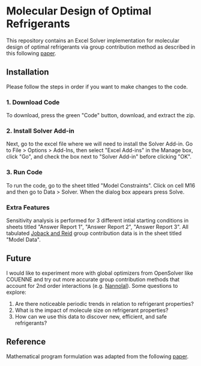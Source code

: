# Molecular Design of Optimal Refrigerants
This repository contains an Excel Solver implementation for molecular design of optimal refrigerants via group contribution method as described in this following [paper](https://drive.google.com/file/d/1Q4UKufVrsbK1k-a7gVdfT93tKaRZMwGs/view?usp=drive_link).

## Installation
Please follow the steps in order if you want to make changes to the code.
### 1. Download Code
To download, press the green "Code" button, download, and extract the zip.
### 2. Install Solver Add-in
Next, go to the excel file where we will need to install the Solver Add-in. Go to File > Options > Add-Ins, then select "Excel Add-ins" in the Manage box, click "Go", and check the box next to "Solver Add-in" before clicking "OK".
### 3. Run Code
To run the code, go to the sheet titled "Model Constraints". Click on cell M16 and then go to Data > Solver. When the dialog box appears press Solve.

### Extra Features
Sensitivity analysis is performed for 3 different intial starting conditions in sheets titled "Answer Report 1", "Answer Report 2", "Answer Report 3".
All tabulated [Joback and Reid](https://doi.org/10.1080/00986448708960487) group contribution data is in the sheet titled "Model Data".

## Future
I would like to experiment more with global optimizers from OpenSolver like COUENNE and try out more accurate group contribution methods that account for 2nd order interactions (e.g. [Nannolal](http://chemthermo.ddbst.com/Parameters/2004-04_Nannoolal_Masters_Thesis.pdf)). Some questions to explore:
1. Are there noticeable periodic trends in relation to refrigerant properties?
2. What is the impact of molecule size on refrigerant properties?
3. How can we use this data to discover new, efficient, and safe refrigerants?

## Reference
Mathematical program formulation was adapted from the following [paper](https://doi.org/10.1002/aic.690490714).
